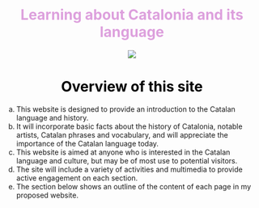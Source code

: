<h1 style="color:plum;" align="center">Learning about Catalonia and its language</h1>


<p style="text-align:center;"><img src= "https://upload.wikimedia.org/wikipedia/commons/thumb/c/ce/Flag_of_Catalonia.svg/640px-Flag_of_Catalonia.svg.png"</p>

<h1 style="color:black;" align="center">Overview of this site</h1>

<ol type= "a">

<li> This website is designed to provide an introduction to the Catalan language and history.</li>
 
<li>It will incorporate basic facts about the history of Catalonia, notable artists, Catalan phrases and vocabulary, and will appreciate the importance of the Catalan language today. </li>

<li>This website is aimed at anyone who is interested in the Catalan language and culture, but may be of most use to potential visitors. </li>

<li>The site will include a variety of activities and multimedia to provide active engagement on each section.</li>

<li>The section below shows an outline of the content of each page in my proposed website.</li></ol>


<body background="unknown.png"></body>



